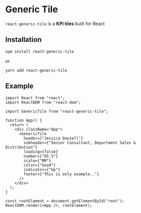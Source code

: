 # Generic Tile
`react-generic-tile` is a **KPI tiles** built for React

## Installation
```
npm install react-generic-tile
```
or
```
yarn add react-generic-tile
```

## Example
```
import React from "react";
import ReactDOM from "react-dom";

import GenericTile from "react-generic-tile";

function App() {
  return (
    <div className="App">
      <GenericTile
        header={"Jessica Daniell"}
        subheader={"Senior Consultant, Department Sales & Distribution"}
        loading={false}
        number={"65.5"}
        scale={"MM"}
        color={"Good"}
        indicator={"Up"}
        footer={"This is only example.."}
      />
    </div>
  );
}

const rootElement = document.getElementById("root");
ReactDOM.render(<App />, rootElement);
```

